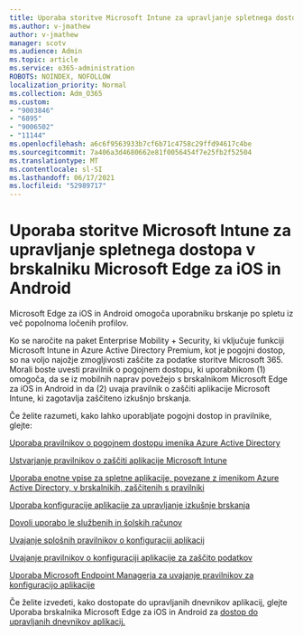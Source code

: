 ```yaml
---
title: Uporaba storitve Microsoft Intune za upravljanje spletnega dostopa v brskalniku Microsoft Edge za iOS in Android
ms.author: v-jmathew
author: v-jmathew
manager: scotv
ms.audience: Admin
ms.topic: article
ms.service: o365-administration
ROBOTS: NOINDEX, NOFOLLOW
localization_priority: Normal
ms.collection: Adm_O365
ms.custom:
- "9003846"
- "6895"
- "9006502"
- "11144"
ms.openlocfilehash: a6c6f9563933b7cf6b71c4758c29ffd94617c4be
ms.sourcegitcommit: 7a406a3d4680662e81f0056454f7e25fb2f52504
ms.translationtype: MT
ms.contentlocale: sl-SI
ms.lasthandoff: 06/17/2021
ms.locfileid: "52989717"
---
```

# <a name="use-microsoft-intune-to-manage-web-access-in-microsoft-edge-for-ios-and-android"></a>Uporaba storitve Microsoft Intune za upravljanje spletnega dostopa v brskalniku Microsoft Edge za iOS in Android

Microsoft Edge za iOS in Android omogoča uporabniku brskanje po spletu iz več popolnoma ločenih profilov.

Ko se naročite na paket Enterprise Mobility + Security, ki vključuje funkciji Microsoft Intune in Azure Active Directory Premium, kot je pogojni dostop, so na voljo najožje zmogljivosti zaščite za podatke storitve Microsoft 365. Morali boste uvesti pravilnik o pogojnem dostopu, ki uporabnikom (1) omogoča, da se iz mobilnih naprav povežejo s brskalnikom Microsoft Edge za iOS in Android in da (2) uvaja pravilnik o zaščiti aplikacije Microsoft Intune, ki zagotavlja zaščiteno izkušnjo brskanja.

Če želite razumeti, kako lahko uporabljate pogojni dostop in pravilnike, glejte:

[Uporaba pravilnikov o pogojnem dostopu imenika Azure Active Directory](https://go.microsoft.com/fwlink/?linkid=2132481)

[Ustvarjanje pravilnikov o zaščiti aplikacije Microsoft Intune](https://go.microsoft.com/fwlink/?linkid=2132651)

[Uporaba enotne vpise za spletne aplikacije, povezane z imenikom Azure Active Directory, v brskalnikih, zaščitenih s pravilniki](https://go.microsoft.com/fwlink/?linkid=2132482)

[Uporaba konfiguracije aplikacije za upravljanje izkušnje brskanja](https://go.microsoft.com/fwlink/?linkid=2132483)

[Dovoli uporabo le službenih in šolskih računov](https://go.microsoft.com/fwlink/?linkid=2132652)

[Uvajanje splošnih pravilnikov o konfiguraciji aplikacij](https://go.microsoft.com/fwlink/?linkid=2132653)

[Uvajanje pravilnikov o konfiguraciji aplikacije za zaščito podatkov](https://go.microsoft.com/fwlink/?linkid=2132654)

[Uporaba Microsoft Endpoint Managerja za uvajanje pravilnikov za konfiguracijo aplikacije](https://go.microsoft.com/fwlink/?linkid=2132707)

Če želite izvedeti, kako dostopate do upravljanih dnevnikov aplikacij, glejte Uporaba brskalnika Microsoft Edge za iOS in Android za [dostop do upravljanih dnevnikov aplikacij.](https://go.microsoft.com/fwlink/?linkid=2132578)
